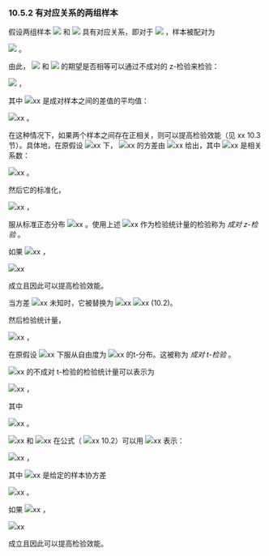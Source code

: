 ### 10.5.2 有对应关系的两组样本

假设两组样本 <img src="http://latex.codecogs.com/gif.latex?\mathfrak{D}=\left\{x_1,\ldots,x_i\right\}" style="border:none;"> 和 <img src="http://latex.codecogs.com/gif.latex?\mathfrak{{D}'}=\left\{{x}'_1,\ldots,{x}'_i\right\}" style="border:none;"> 具有对应关系，即对于 <img src="http://latex.codecogs.com/gif.latex?n={n}'" style="border:none;"> ，样本被配对为  

 <img src="http://latex.codecogs.com/gif.latex?\left\{(x_1,{x}'_1),\ldots,(x_n,{x}'_n)\right\}" style="border:none;"> 。  
 
由此， <img src="http://latex.codecogs.com/gif.latex?\mathfrak{D}" style="border:none;"> 和 <img src="http://latex.codecogs.com/gif.latex?\mathfrak{{D}'}" style="border:none;"> 的期望是否相等可以通过不成对的 z-检验来检验：  

 <img src="http://latex.codecogs.com/gif.latex?z_{\mu}=\frac{\Delta\hat{\mu}}{\sqrt{\frac{2\sigma^{2}}{n}}}" style="border:none;"> ，  
 
其中 <img src="http://latex.codecogs.com/gif.latex?在此插入Latex公式" style="border:none;">xx 是成对样本之间的差值的平均值：  

 <img src="http://latex.codecogs.com/gif.latex?在此插入Latex公式" style="border:none;">xx 。  
 
在这种情况下，如果两个样本之间存在正相关，则可以提高检验效能（见 xx 10.3节）。具体地，在原假设 <img src="http://latex.codecogs.com/gif.latex?在此插入Latex公式" style="border:none;">xx 下， <img src="http://latex.codecogs.com/gif.latex?在此插入Latex公式" style="border:none;">xx 的方差由 <img src="http://latex.codecogs.com/gif.latex?在此插入Latex公式" style="border:none;">xx 给出，其中 <img src="http://latex.codecogs.com/gif.latex?在此插入Latex公式" style="border:none;">xx 是相关系数：  

 <img src="http://latex.codecogs.com/gif.latex?在此插入Latex公式" style="border:none;">xx 。  
 
然后它的标准化，  

 <img src="http://latex.codecogs.com/gif.latex?在此插入Latex公式" style="border:none;">xx ，  
 
服从标准正态分布 <img src="http://latex.codecogs.com/gif.latex?在此插入Latex公式" style="border:none;">xx 。使用上述 <img src="http://latex.codecogs.com/gif.latex?在此插入Latex公式" style="border:none;">xx 作为检验统计量的检验称为 *成对 z-检验* 。  

如果 <img src="http://latex.codecogs.com/gif.latex?在此插入Latex公式" style="border:none;">xx ，  

 <img src="http://latex.codecogs.com/gif.latex?在此插入Latex公式" style="border:none;">xx   
 
成立且因此可以提高检验效能。  

当方差 <img src="http://latex.codecogs.com/gif.latex?在此插入Latex公式" style="border:none;">xx 未知时，它被替换为
 <img src="http://latex.codecogs.com/gif.latex?在此插入Latex公式" style="border:none;">xx  <img src="http://latex.codecogs.com/gif.latex?在此插入Latex公式" style="border:none;">xx (10.2)。  
 
然后检验统计量，  

 <img src="http://latex.codecogs.com/gif.latex?在此插入Latex公式" style="border:none;">xx ，  
 
在原假设 <img src="http://latex.codecogs.com/gif.latex?在此插入Latex公式" style="border:none;">xx 下服从自由度为 <img src="http://latex.codecogs.com/gif.latex?在此插入Latex公式" style="border:none;">xx 的t-分布。这被称为 *成对 t-检验* 。  

 <img src="http://latex.codecogs.com/gif.latex?在此插入Latex公式" style="border:none;">xx 的不成对 t-检验的检验统计量可以表示为  
 
 <img src="http://latex.codecogs.com/gif.latex?在此插入Latex公式" style="border:none;">xx ，  
 
其中  

 <img src="http://latex.codecogs.com/gif.latex?在此插入Latex公式" style="border:none;">xx 。  
 
 <img src="http://latex.codecogs.com/gif.latex?在此插入Latex公式" style="border:none;">xx 和 <img src="http://latex.codecogs.com/gif.latex?在此插入Latex公式" style="border:none;">xx 在公式（ <img src="http://latex.codecogs.com/gif.latex?在此插入Latex公式" style="border:none;">xx 10.2）可以用 <img src="http://latex.codecogs.com/gif.latex?在此插入Latex公式" style="border:none;">xx 表示：  
 
 <img src="http://latex.codecogs.com/gif.latex?在此插入Latex公式" style="border:none;">xx ，  
 
其中 <img src="http://latex.codecogs.com/gif.latex?在此插入Latex公式" style="border:none;">xx 是给定的样本协方差  

 <img src="http://latex.codecogs.com/gif.latex?在此插入Latex公式" style="border:none;">xx 。  
 
如果 <img src="http://latex.codecogs.com/gif.latex?在此插入Latex公式" style="border:none;">xx ，  

 <img src="http://latex.codecogs.com/gif.latex?在此插入Latex公式" style="border:none;">xx   
 
成立且因此可以提高检验效能。






